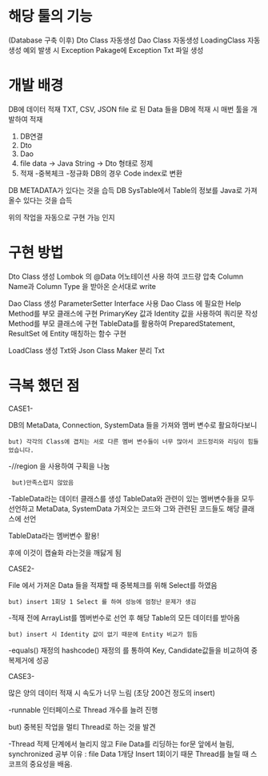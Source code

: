 # 해당 툴의 기능

  (Database 구축 이후)
  Dto Class 자동생성
  Dao Class 자동생성
  LoadingClass 자동생성
  예외 발생 시 Exception Pakage에 Exception Txt 파일 생성

# 개발 배경

DB에 데이터 적재
  TXT, CSV, JSON file 로 된 Data 들을 DB에 적재 시 매번 툴을 개발하여 적재
  1. DB연결
  2. Dto
  3. Dao
  4. file data -> Java String -> Dto 형태로 정제
  5. 적재
    -중복체크
    -정규화 DB의 경우 Code index로 변환
  
DB METADATA가 있다는 것을 습득
DB SysTable에서 Table의 정보를 Java로 가져 올수 있다는 것을 습득

위의 작업을 자동으로 구현 가능 인지

# 구현 방법
  
  Dto Class 생성
    Lombok 의 @Data 어노테이션 사용 하여 코드량 압축
    Column Name과  Column Type 을 받아온 순서대로 write
  
  Dao Class 생성
    ParameterSetter Interface 사용
    Dao Class 에 필요한 Help Method를 부모 클래스에 구현
    PrimaryKey 값과 Identity 값을 사용하여 쿼리문 작성 Method를 부모 클래스에 구현
    TableData를 활용하여 PreparedStatement, ResultSet 에 Entity 매칭하는 함수 구현
    
  LoadClass 생성
    Txt와 Json Class Maker 분리
      Txt 
      
    
    

# 극복 했던 점


  CASE1-
  
  DB의 MetaData, Connection, SystemData 들을 가져와 멤버 변수로 활요하다보니
  
    but) 각각의 Class에 겹치는 서로 다른 멤버 변수들이 너무 많아서 코드정리와 리딩이 힘들었습니다.
  
  -//region 을 사용하여 구획을 나눔
  
     but)만족스럽지 않았음
      
  -TableData라는 데이터 클래스를 생성 
    TableData와 관련이 있는 멤버변수들을 모두 선언하고 
    MetaData, SystemData 가져오는 코드와 그와 관련된 코드들도 해당 클래스에 선언
   
   TableData라는 멤버변수 활용!
   
   후에 이것이 캡슐화 라는것을 깨닳게 됨
   
   
   
   CASE2-
   
   File 에서 가져온 Data 들을 적재할 때 중복체크를 위해 Select를 하였음 
   
    but) insert 1회당 1 Select 를 하여 성능에 엄청난 문제가 생김
   
   -적재 전에 ArrayList를 멤버번수로 선언 후 해당 Table의 모든 데이터를 받아옴
   
    but) insert 시 Identity 값이 없기 때문에 Entity 비교가 힘듬
    
   -equals() 재정의 hashcode() 재정의 를 통하여 Key, Candidate값들을 비교하여 중복제거에 성공
   
   
   
   CASE3-
   
   많은 양의 데이터 적재 시 속도가 너무 느림 (초당 200건 정도의 insert)
   
   -runnable 인터페이스로 Thread 개수를 늘려 진행
   
   but) 중복된 작업을 멀티 Thread로 하는 것을 발견
   
   -Thread 적제 단계에서 늘리지 않고 File Data를 리딩하는 for문 앞에서 늘림, synchronized 공부
      이유 : file Data 1개당 Insert 1회이기 때문
   Thread를 늘릴 때 스코프의 중요성을 배움.

    
    
